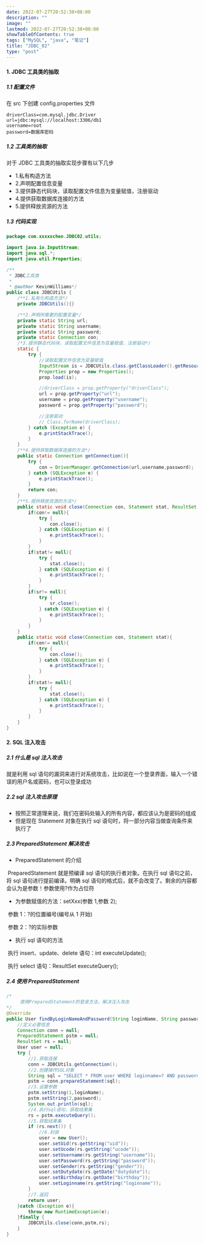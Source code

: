 ```yaml
---
date: 2022-07-27T20:52:38+08:00
description: ""
image: ""
lastmod: 2022-07-27T20:52:38+08:00
showTableOfContents: true
tags: ["MySQL", "java", "笔记"]
title: "JDBC_02"
type: "post"
---
```


#### 1. JDBC 工具类的抽取

##### 1.1 配置文件

在 src 下创建 config.properties 文件

```properties
driverClass=com.mysql.jdbc.Driver
url=jdbc:mysql://localhost:3306/db1
username=root
password=数据库密码
```

##### 1.2 工具类的抽取

对于 JDBC 工具类的抽取实现步骤有以下几步

- 1.私有构造方法
- 2.声明配置信息变量
- 3.提供静态代码块，读取配置文件信息为变量赋值，注册驱动
- 4.提供获取数据库连接的方法
- 5.提供释放资源的方法

##### 1.3 代码实现

```java
package com.xxxxxchen.JDBC02.utils;

import java.io.InputStream;
import java.sql.*;
import java.util.Properties;

/**
 * JDBC工具类
 *
 * @author KevinWilliams*/
public class JDBCUtils {
    /**1.私有化构造方法*/
    private JDBCUtils(){}

    /**2.声明所需要的配置变量*/
    private static String url;
    private static String username;
    private static String password;
    private static Connection con;
    /*3.提供静态代码块，读取配置文件信息为变量赋值，注册驱动*/
    static {
        try {
            //读取配置文件信息为变量赋值
            InputStream is = JDBCUtils.class.getClassLoader().getResourceAsStream("config.properties");
            Properties prop = new Properties();
            prop.load(is);

            //driverClass = prop.getProperty("driverClass");
            url = prop.getProperty("url");
            username = prop.getProperty("username");
            password = prop.getProperty("password");

            //注册驱动
            // Class.forName(driverClass);
        } catch (Exception e) {
            e.printStackTrace();
        }
    }
    /**4.提供获取数据库连接的方法*/
    public static Connection getConnection(){
        try {
            con = DriverManager.getConnection(url,username,password);
        } catch (SQLException e) {
            e.printStackTrace();
        }
        return con;
    }
    /**5.提供释放资源的方法*/
    public static void close(Connection con, Statement stat, ResultSet sr){
        if(con!= null){
            try {
                con.close();
            } catch (SQLException e) {
                e.printStackTrace();
            }
        }
        if(stat!= null){
            try {
                stat.close();
            } catch (SQLException e) {
                e.printStackTrace();
            }
        }
        if(sr!= null){
            try {
                sr.close();
            } catch (SQLException e) {
                e.printStackTrace();
            }
        }
    }
    public static void close(Connection con, Statement stat){
        if(con!= null){
            try {
                con.close();
            } catch (SQLException e) {
                e.printStackTrace();
            }
        }
        if(stat!= null){
            try {
                stat.close();
            } catch (SQLException e) {
                e.printStackTrace();
            }
        }
    }
}
```

#### 2. SQL 注入攻击

##### 2.1 什么是 sql 注入攻击

就是利用 sql 语句的漏洞来进行对系统攻击，比如说在一个登录界面，输入一个错误的用户名或密码，也可以登录成功

##### 2.2 sql 注入攻击原理

- 按照正常道理来说，我们在密码处输入的所有内容，都应该认为是密码的组成
- 但是现在 Statement 对象在执行 sql 语句时，将一部分内容当做查询条件来执行了

##### 2.3 PreparedStatement 解决攻击

- PreparedStatement 的介绍

​ PreparedStatement 就是预编译 sql 语句的执行者对象。在执行 sql 语句之前，将 sql 语句进行提前编译。明确 sql 语句的格式后，就不会改变了。剩余的内容都会认为是参数！参数使用?作为占位符

- 为参数赋值的方法：setXxx(参数 1,参数 2);

​ 参数 1：?的位置编号(编号从 1 开始)

​ 参数 2：?的实际参数

- 执行 sql 语句的方法

​ 执行 insert、update、delete 语句：int executeUpdate();

​ 执行 select 语句：ResultSet executeQuery();

##### 2.4 使用 PreparedStatement

```java
/*
	 使用PreparedStatement的登录方法，解决注入攻击
*/
@Override
public User findByLoginNameAndPassword(String loginName, String password) {
    //定义必要信息
    Connection conn = null;
    PreparedStatement pstm = null;
    ResultSet rs = null;
    User user = null;
    try {
        //1.获取连接
        conn = JDBCUtils.getConnection();
        //2.创建操作SQL对象
        String sql = "SELECT * FROM user WHERE loginname=? AND password=?";
        pstm = conn.prepareStatement(sql);
        //3.设置参数
        pstm.setString(1,loginName);
        pstm.setString(2,password);
        System.out.println(sql);
        //4.执行sql语句，获取结果集
        rs = pstm.executeQuery();
        //5.获取结果集
        if (rs.next()) {
            //6.封装
            user = new User();
            user.setUid(rs.getString("uid"));
            user.setUcode(rs.getString("ucode"));
            user.setUsername(rs.getString("username"));
            user.setPassword(rs.getString("password"));
            user.setGender(rs.getString("gender"));
            user.setDutydate(rs.getDate("dutydate"));
            user.setBirthday(rs.getDate("birthday"));
            user.setLoginname(rs.getString("loginname"));
        }
        //7.返回
        return user;
    }catch (Exception e){
        throw new RuntimeException(e);
    }finally {
        JDBCUtils.close(conn,pstm,rs);
    }
}
```
